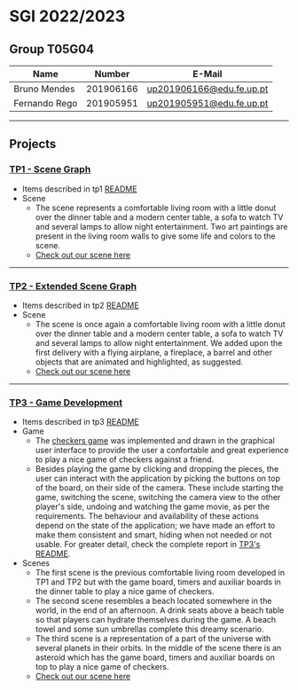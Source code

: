 # SGI 2022/2023

## Group T05G04

| Name          | Number    | E-Mail                   |
| ------------- | --------- | ------------------------ |
| Bruno Mendes  | 201906166 | up201906166@edu.fe.up.pt |
| Fernando Rego | 201905951 | up201905951@edu.fe.up.pt |

---

## Projects

### [TP1 - Scene Graph](tp1)

- Items described in tp1 [README](https://github.com/fernandorego/feup-sgi/blob/main/tp1/README.md)
- Scene
  - The scene represents a comfortable living room with a little donut over the dinner table and a modern center table, a sofa to watch TV and several lamps to allow night entertainment. Two art paintings are present in the living room walls to give some life and colors to the scene.
  - [Check out our scene here](https://paginas.fe.up.pt/~up201905951/sgi/tp1/)

---

### [TP2 - Extended Scene Graph](tp2)

- Items described in tp2 [README](https://github.com/fernandorego/feup-sgi/blob/main/tp2/README.md)
- Scene
  - The scene is once again a comfortable living room with a little donut over the dinner table and a modern center table, a sofa to watch TV and several lamps to allow night entertainment. We added upon the first delivery with a flying airplane, a fireplace, a barrel and other objects that are animated and highlighted, as suggested.
  - [Check out our scene here](https://paginas.fe.up.pt/~up201905951/sgi/tp2/)

---

### [TP3 - Game Development](tp3)

- Items described in tp3 [README](https://github.com/fernandorego/feup-sgi/blob/main/tp3/README.md)
- Game
  - The [checkers game](https://www.ultraboardgames.com/checkers/game-rules.php) was implemented and drawn in the graphical user interface to provide the user a confortable and great experience to play a nice game of checkers against a friend.
  - Besides playing the game by clicking and dropping the pieces, the user can interact with the application by picking the buttons on top of the board, on their side of the camera. These include starting the game, switching the scene, switching the camera view to the other player's side, undoing and watching the game movie, as per the requirements. The behaviour and availability of these actions depend on the state of the application; we have made an effort to make them consistent and smart, hiding when not needed or not usable. For greater detail, check the complete report in [TP3's README](https://github.com/fernandorego/feup-sgi/blob/main/tp3/README.md).
- Scenes
  - The first scene is the previous comfortable living room developed in TP1 and TP2 but with the game board, timers and auxiliar boards in the dinner table to play a nice game of checkers.
  - The second scene resembles a beach located somewhere in the world, in the end of an afternoon. A drink seats above a beach table so that players can hydrate themselves during the game. A beach towel and some sun umbrellas complete this dreamy scenario.
  - The third scene is a representation of a part of the universe with several planets in their orbits. In the middle of the scene there is an asteroid which has the game board, timers and auxiliar boards on top to play a nice game of checkers.
  - [Check out our scene here](https://paginas.fe.up.pt/~up201905951/sgi/tp3/)
